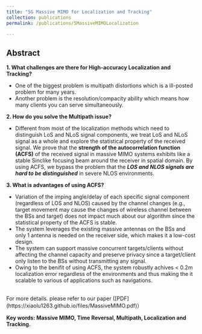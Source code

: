 ```yaml
---
title: "5G Massive MIMO for Localization and Tracking"
collection: publications
permalink: /publications/5MassiveMIMOLocalization

---
```


## Abstract
<b> 1. What challenges are there for High-accuracy Localization and Tracking? </b> <br>
  * One of the biggest problem is multipath distortions which is a ill-posted problem for many years. 
  * Another problem is the resolution/compacity ability which means how many clients you can serve simultaneously.

<b> 2. How do you solve the Multipath issue? </b> <br>
  * Different from most of the localization methods which need to distinguish LoS and NLoS signal components, we treat LoS and NLoS signal as a whole and explore the statistical property of the received signal. We prove that the **strength of the autocorrelation function (ACFS)** of the received signal in massive MIMO systems exhibits like a stable Sinclike focusing beam around the receiver in spatial domain. By using ACFS, we bypass the problem that the ***LOS and NLOS signals are hard to be distinguished*** in severe NLOS environments.

<b> 3. What is advantages of using ACFS? </b>
  *  Variation of the imping angle/delay of each specific signal component (regardless of LOS and NLOS) caused by the channel changes (e.g., target movement may cause the changes of wireless channel between the BSs and target) does not impact much about our algorithm since the statistical property of the ACFS is stable. 
  * The system leverages the existing massive antennas on the BSs and only 1 antenna is needed on the receiver side, which makes it a low-cost design.
  * The system can support massive concurrent targets/clients without affecting the channel capacity and preserve privacy since a target/client only listen to the BSs without transmitting any signal.
  * Owing to the benifit of using ACFS, the system robustly achives < 0.2m localization error regardless of the environments and thus making the it scalable to various of applications such as navigations.
<br>
For more details. please refer to our paper ([PDF](https://xiaolu1263.github.io/files/MassiveMIMO.pdf)）

<b> Key words: Massive MIMO, Time Reversal, Multipath, Localization and Tracking.</b>

